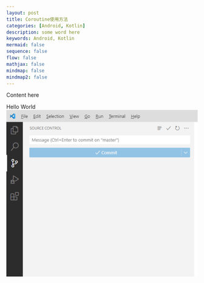 ```yaml
---
layout: post
title: Coroutine使用方法
categories: [Android, Kotlin]
description: some word here
keywords: Android, Kotlin
mermaid: false
sequence: false
flow: false
mathjax: false
mindmap: false
mindmap2: false
---
```


Content here


Hello World
![](../images/posts/android/2023-04-18-11-03-27.png)